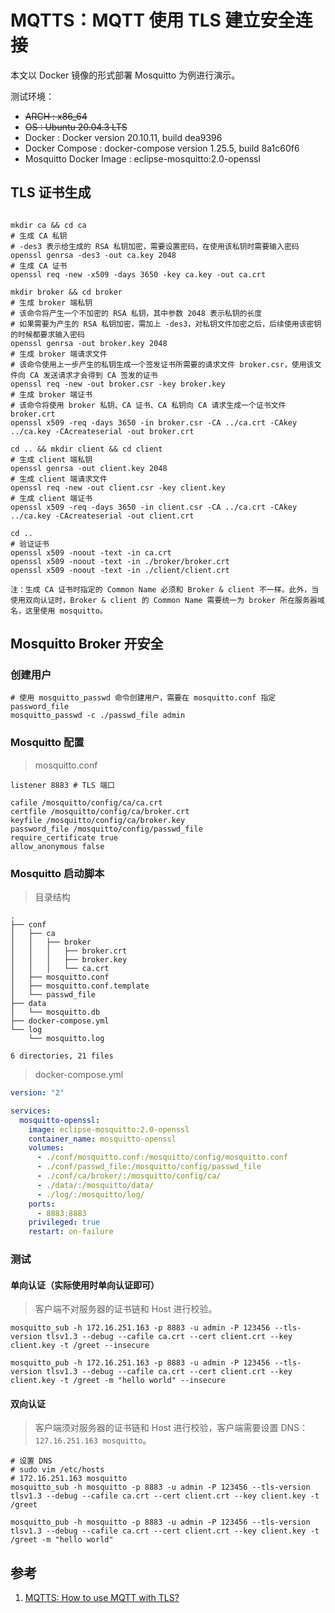 # MQTTS：MQTT 使用 TLS 建立安全连接

本文以 Docker 镜像的形式部署 Mosquitto 为例进行演示。

测试环境：

- ~~ARCH                   : x86_64~~
- ~~OS                     : Ubuntu 20.04.3 LTS~~
- Docker                 : Docker version 20.10.11, build dea9396
- Docker Compose         : docker-compose version 1.25.5, build 8a1c60f6
- Mosquitto Docker Image : eclipse-mosquitto:2.0-openssl

## TLS 证书生成

```shell

mkdir ca && cd ca
# 生成 CA 私钥
# -des3 表示给生成的 RSA 私钥加密，需要设置密码，在使用该私钥时需要输入密码
openssl genrsa -des3 -out ca.key 2048
# 生成 CA 证书
openssl req -new -x509 -days 3650 -key ca.key -out ca.crt

mkdir broker && cd broker
# 生成 broker 端私钥
# 该命令将产生一个不加密的 RSA 私钥，其中参数 2048 表示私钥的长度
# 如果需要为产生的 RSA 私钥加密，需加上 -des3，对私钥文件加密之后，后续使用该密钥的时候都要求输入密码
openssl genrsa -out broker.key 2048
# 生成 broker 端请求文件
# 该命令使用上一步产生的私钥生成一个签发证书所需要的请求文件 broker.csr，使用该文件向 CA 发送请求才会得到 CA 签发的证书
openssl req -new -out broker.csr -key broker.key
# 生成 broker 端证书
# 该命令将使用 broker 私钥、CA 证书、CA 私钥向 CA 请求生成一个证书文件 broker.crt
openssl x509 -req -days 3650 -in broker.csr -CA ../ca.crt -CAkey ../ca.key -CAcreateserial -out broker.crt

cd .. && mkdir client && cd client
# 生成 client 端私钥
openssl genrsa -out client.key 2048
# 生成 client 端请求文件
openssl req -new -out client.csr -key client.key
# 生成 client 端证书
openssl x509 -req -days 3650 -in client.csr -CA ../ca.crt -CAkey ../ca.key -CAcreateserial -out client.crt

cd ..
# 验证证书
openssl x509 -noout -text -in ca.crt
openssl x509 -noout -text -in ./broker/broker.crt
openssl x509 -noout -text -in ./client/client.crt
```

`注：生成 CA 证书时指定的 Common Name 必须和 Broker & client 不一样。此外，当使用双向认证时，Broker & client 的 Common Name 需要统一为 broker 所在服务器域名，这里使用 mosquitto。`

## Mosquitto Broker 开安全

### 创建用户

```shell
# 使用 mosquitto_passwd 命令创建用户，需要在 mosquitto.conf 指定 password_file
mosquitto_passwd -c ./passwd_file admin
```

### Mosquitto 配置

> mosquitto.conf

```text
listener 8883 # TLS 端口

cafile /mosquitto/config/ca/ca.crt
certfile /mosquitto/config/ca/broker.crt
keyfile /mosquitto/config/ca/broker.key
password_file /mosquitto/config/passwd_file
require_certificate true
allow_anonymous false
```

### Mosquitto 启动脚本

> 目录结构

```shell
.
├── conf
│   ├── ca
│   │   ├── broker
│   │   │   ├── broker.crt
│   │   │   ├── broker.key
│   │   │   └── ca.crt
│   ├── mosquitto.conf
│   ├── mosquitto.conf.template
│   └── passwd_file
├── data
│   └── mosquitto.db
├── docker-compose.yml
└── log
    └── mosquitto.log

6 directories, 21 files
```

> docker-compose.yml

```yaml
version: "2"

services:
  mosquitto-openssl:
    image: eclipse-mosquitto:2.0-openssl
    container_name: mosquitto-openssl
    volumes:
      - ./conf/mosquitto.conf:/mosquitto/config/mosquitto.conf
      - ./conf/passwd_file:/mosquitto/config/passwd_file
      - ./conf/ca/broker/:/mosquitto/config/ca/
      - ./data/:/mosquitto/data/
      - ./log/:/mosquitto/log/
    ports:
      - 8883:8883
    privileged: true
    restart: on-failure
```



### 测试

#### 单向认证（实际使用时单向认证即可）

> 客户端不对服务器的证书链和 Host 进行校验。

```shell
mosquitto_sub -h 172.16.251.163 -p 8883 -u admin -P 123456 --tls-version tlsv1.3 --debug --cafile ca.crt --cert client.crt --key client.key -t /greet --insecure

mosquitto_pub -h 172.16.251.163 -p 8883 -u admin -P 123456 --tls-version tlsv1.3 --debug --cafile ca.crt --cert client.crt --key client.key -t /greet -m "hello world" --insecure
```

#### 双向认证

> 客户端须对服务器的证书链和 Host 进行校验，客户端需要设置 DNS：`127.16.251.163 mosquitto`。

```shell
# 设置 DNS
# sudo vim /etc/hosts
# 172.16.251.163 mosquitto
mosquitto_sub -h mosquitto -p 8883 -u admin -P 123456 --tls-version tlsv1.3 --debug --cafile ca.crt --cert client.crt --key client.key -t /greet

mosquitto_pub -h mosquitto -p 8883 -u admin -P 123456 --tls-version tlsv1.3 --debug --cafile ca.crt --cert client.crt --key client.key -t /greet -m "hello world"
```

## 参考

1. [MQTTS: How to use MQTT with TLS?](https://openest.io/en/2020/01/03/mqtts-how-to-use-mqtt-with-tls/)

